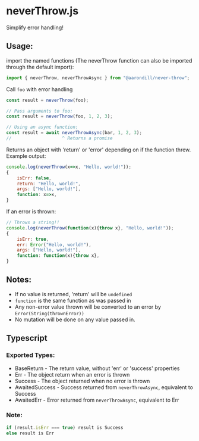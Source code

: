 # neverThrow.js

Simplify error handling!

## Usage:

import the named functions
(The neverThrow function can also be imported through the default import):

```javascript
import { neverThrow, neverThrowAsync } from "@aarondill/never-throw";
```

Call `foo` with error handling

```js
const result = neverThrow(foo);

// Pass arguments to foo:
const result = neverThrow(foo, 1, 2, 3);

// Using an async function:
const result = await neverThrowAsync(bar, 1, 2, 3);
//                   ^ Returns a promise
```

Returns an object with 'return' or 'error' depending on if the function threw.
Example output:

```js
console.log(neverThrow(x=>x, "Hello, world!"));
{
    isErr: false,
    return: "Hello, world!",
    args: ["Hello, world!"],
    function: x=>x,
}
```

If an error is thrown:

```js
// Throws a string!!
console.log(neverThrow(function(x){throw x}, "Hello, world!"));
{
    isErr: true,
    err: Error("Hello, world!"),
    args: ["Hello, world!"],
    function: function(x){throw x},
}
```

## Notes:

- If no value is returned, 'return' will be `undefined`
- `function` is the same function as was passed in
- Any non-error value thrown will be converted to an error by `Error(String(thrownError))`
- No mutation will be done on any value passed in.

## Typescript

### Exported Types:

- BaseReturn - The return value, without 'err' or 'success' properties
- Err - The object return when an error is thrown
- Success - The object returned when no error is thrown
- AwaitedSuccess - Success returned from `neverThrowAsync`, equivalent to Success
- AwaitedErr - Error returned from `neverThrowAsync`, equivalent to Err

### Note:

```typescript
if (result.isErr === true) result is Success
else result is Err
```
